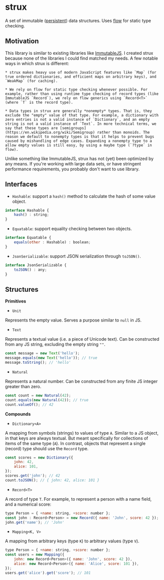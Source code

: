 
# strux

A set of immutable ([persistent](https://en.wikipedia.org/wiki/Persistent_data_structure)) data structures. Uses [flow](https://flow.org) for static type checking.


## Motivation

This library is similar to existing libraries like [ImmutableJS](https://facebook.github.io/immutable-js). I created strux because none of the libraries I could find matched my needs. A few notable ways in which strux is different:

    * strux makes heavy use of modern JavaScript features like `Map` (for true ordered dictionaries, and efficient maps on arbitrary keys), and `WeakMap` (for caching).
    
    * We rely on flow for static type checking whenever possible. For example, rather than using runtime type checking of record types (like ImmutableJS `Record`), we rely on flow generics using `Record<T>` (where `T` is the record type).
    
    * Data types in strux are generally *nonempty* types. That is, they exclude the "empty" value of that type. For example, a dictionary with zero entries is not a valid instance of `Dictionary`, and an empty string is not a valid instance of `Text`. In more technical terms, we say that these types are [semigroups](https://en.wikipedia.org/wiki/Semigroup) rather than monoids. The reason we default to nonempty types is that it helps to prevent bugs caused by mishandling of edge cases. Expanding a nonempty type to a allow empty values is still easy, by using a maybe type (`?type` in flow).

Unlike something like ImmutableJS, strux has not (yet) been optimized by any means. If you're working with large data sets, or have stringent performance requirements, you probably don't want to use library.


## Interfaces

* `Hashable`: support a `hash()` method to calculate the hash of some value object.

```js
interface Hashable {
    hash() : string;
}
```

* `Equatable`: support equality checking between two objects.

```js
interface Equatable {
    equals(other : Hashable) : boolean;
}
```

* `JsonSerializable`: support JSON serialization through `toJSON()`.

```js
interface JsonSerializable {
    toJSON() : any;
}
```


## Structures

**Primitives**

* `Unit`

Represents the empty value. Serves a purpose similar to `null` in JS.


* `Text`

Represents a textual value (i.e. a piece of Unicode text). Can be constructed from any JS string, excluding the empty string `""`.

```js
const message = new Text('hello');
message.equals(new Text('hello')); // true
message.toString(); // 'hello'
```


* `Natural`

Represents a natural number. Can be constructed from any finite JS integer greater than zero.

```js
const count = new Natural(42);
count.equals(new Natural(42)); // true
count.valueOf(); // 42
```


**Compounds**

* `Dictionary<A>`

A mapping from symbols (strings) to values of type `A`. Similar to a JS object, in that keys are always textual. But meant specifically for collections of items of the same type (`A`). In contrast, objects that represent a single (record) type should use the `Record` type.

```js
const scores = new Dictionary({
    john: 42,
    alice: 101,
});
scores.get('john'); // 42
count.toJSON(); // { john: 42, alice: 101 }
```

* `Record<T>`

A record of type `T`. For example, to represent a person with a name field, and a numerical score:

```js
type Person = { +name: string, +score: number };
const john : Record<Person> = new Record({ name: 'John', score: 42 });
john.get('name'); // 'John'
```

* `Mapping<K, V>`

A mapping from arbitrary keys (type `K`) to arbitrary values (type `V`).

```js
type Person = { +name: string, +score: number };
const users = new Mapping({
    john: new Record<Person>({ name: 'John', score: 42 }),
    alice: new Record<Person>({ name: 'Alice', score: 101 }),
});
users.get('alice').get('score'); // 101
```
